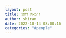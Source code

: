 ```yaml
---
layout: post
title: ז'מאק דהגני
author: shiran
date: 2022-10-14 08:00:16
categories: "#people"
---
```

